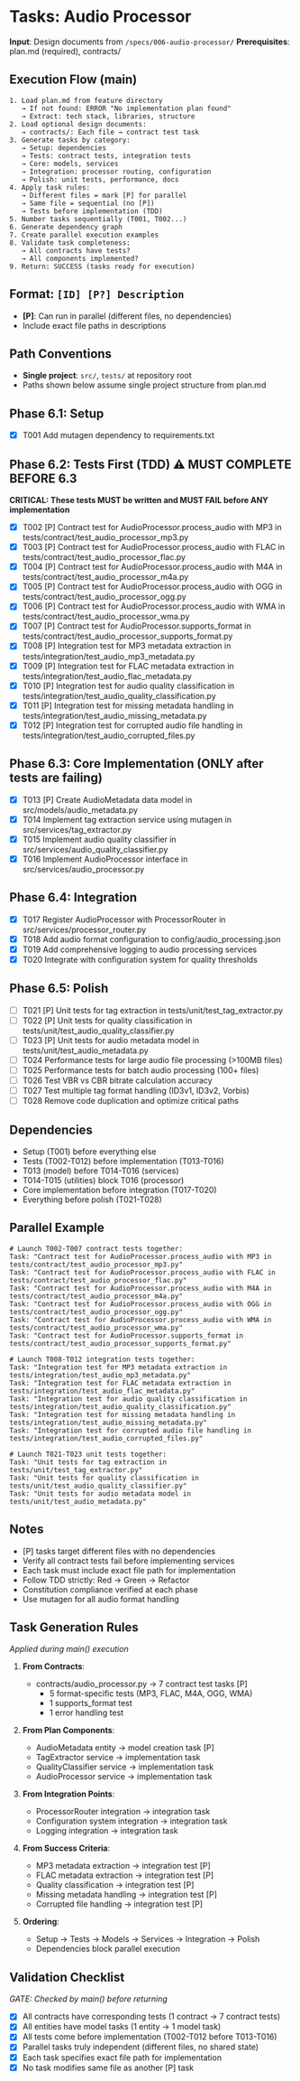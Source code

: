 # Tasks: Audio Processor

**Input**: Design documents from `/specs/006-audio-processor/`
**Prerequisites**: plan.md (required), contracts/

## Execution Flow (main)
```
1. Load plan.md from feature directory
   → If not found: ERROR "No implementation plan found"
   → Extract: tech stack, libraries, structure
2. Load optional design documents:
   → contracts/: Each file → contract test task
3. Generate tasks by category:
   → Setup: dependencies
   → Tests: contract tests, integration tests
   → Core: models, services
   → Integration: processor routing, configuration
   → Polish: unit tests, performance, docs
4. Apply task rules:
   → Different files = mark [P] for parallel
   → Same file = sequential (no [P])
   → Tests before implementation (TDD)
5. Number tasks sequentially (T001, T002...)
6. Generate dependency graph
7. Create parallel execution examples
8. Validate task completeness:
   → All contracts have tests?
   → All components implemented?
9. Return: SUCCESS (tasks ready for execution)
```

## Format: `[ID] [P?] Description`
- **[P]**: Can run in parallel (different files, no dependencies)
- Include exact file paths in descriptions

## Path Conventions
- **Single project**: `src/`, `tests/` at repository root
- Paths shown below assume single project structure from plan.md

## Phase 6.1: Setup
- [x] T001 Add mutagen dependency to requirements.txt

## Phase 6.2: Tests First (TDD) ⚠️ MUST COMPLETE BEFORE 6.3
**CRITICAL: These tests MUST be written and MUST FAIL before ANY implementation**
- [x] T002 [P] Contract test for AudioProcessor.process_audio with MP3 in tests/contract/test_audio_processor_mp3.py
- [x] T003 [P] Contract test for AudioProcessor.process_audio with FLAC in tests/contract/test_audio_processor_flac.py
- [x] T004 [P] Contract test for AudioProcessor.process_audio with M4A in tests/contract/test_audio_processor_m4a.py
- [x] T005 [P] Contract test for AudioProcessor.process_audio with OGG in tests/contract/test_audio_processor_ogg.py
- [x] T006 [P] Contract test for AudioProcessor.process_audio with WMA in tests/contract/test_audio_processor_wma.py
- [x] T007 [P] Contract test for AudioProcessor.supports_format in tests/contract/test_audio_processor_supports_format.py
- [x] T008 [P] Integration test for MP3 metadata extraction in tests/integration/test_audio_mp3_metadata.py
- [x] T009 [P] Integration test for FLAC metadata extraction in tests/integration/test_audio_flac_metadata.py
- [x] T010 [P] Integration test for audio quality classification in tests/integration/test_audio_quality_classification.py
- [x] T011 [P] Integration test for missing metadata handling in tests/integration/test_audio_missing_metadata.py
- [x] T012 [P] Integration test for corrupted audio file handling in tests/integration/test_audio_corrupted_files.py

## Phase 6.3: Core Implementation (ONLY after tests are failing)
- [x] T013 [P] Create AudioMetadata data model in src/models/audio_metadata.py
- [x] T014 Implement tag extraction service using mutagen in src/services/tag_extractor.py
- [x] T015 Implement audio quality classifier in src/services/audio_quality_classifier.py
- [x] T016 Implement AudioProcessor interface in src/services/audio_processor.py

## Phase 6.4: Integration
- [x] T017 Register AudioProcessor with ProcessorRouter in src/services/processor_router.py
- [x] T018 Add audio format configuration to config/audio_processing.json
- [x] T019 Add comprehensive logging to audio processing services
- [x] T020 Integrate with configuration system for quality thresholds

## Phase 6.5: Polish
- [ ] T021 [P] Unit tests for tag extraction in tests/unit/test_tag_extractor.py
- [ ] T022 [P] Unit tests for quality classification in tests/unit/test_audio_quality_classifier.py
- [ ] T023 [P] Unit tests for audio metadata model in tests/unit/test_audio_metadata.py
- [ ] T024 Performance tests for large audio file processing (>100MB files)
- [ ] T025 Performance tests for batch audio processing (100+ files)
- [ ] T026 Test VBR vs CBR bitrate calculation accuracy
- [ ] T027 Test multiple tag format handling (ID3v1, ID3v2, Vorbis)
- [ ] T028 Remove code duplication and optimize critical paths

## Dependencies
- Setup (T001) before everything else
- Tests (T002-T012) before implementation (T013-T016)
- T013 (model) before T014-T016 (services)
- T014-T015 (utilities) block T016 (processor)
- Core implementation before integration (T017-T020)
- Everything before polish (T021-T028)

## Parallel Example
```
# Launch T002-T007 contract tests together:
Task: "Contract test for AudioProcessor.process_audio with MP3 in tests/contract/test_audio_processor_mp3.py"
Task: "Contract test for AudioProcessor.process_audio with FLAC in tests/contract/test_audio_processor_flac.py"
Task: "Contract test for AudioProcessor.process_audio with M4A in tests/contract/test_audio_processor_m4a.py"
Task: "Contract test for AudioProcessor.process_audio with OGG in tests/contract/test_audio_processor_ogg.py"
Task: "Contract test for AudioProcessor.process_audio with WMA in tests/contract/test_audio_processor_wma.py"
Task: "Contract test for AudioProcessor.supports_format in tests/contract/test_audio_processor_supports_format.py"
```

```
# Launch T008-T012 integration tests together:
Task: "Integration test for MP3 metadata extraction in tests/integration/test_audio_mp3_metadata.py"
Task: "Integration test for FLAC metadata extraction in tests/integration/test_audio_flac_metadata.py"
Task: "Integration test for audio quality classification in tests/integration/test_audio_quality_classification.py"
Task: "Integration test for missing metadata handling in tests/integration/test_audio_missing_metadata.py"
Task: "Integration test for corrupted audio file handling in tests/integration/test_audio_corrupted_files.py"
```

```
# Launch T021-T023 unit tests together:
Task: "Unit tests for tag extraction in tests/unit/test_tag_extractor.py"
Task: "Unit tests for quality classification in tests/unit/test_audio_quality_classifier.py"
Task: "Unit tests for audio metadata model in tests/unit/test_audio_metadata.py"
```

## Notes
- [P] tasks target different files with no dependencies
- Verify all contract tests fail before implementing services
- Each task must include exact file path for implementation
- Follow TDD strictly: Red → Green → Refactor
- Constitution compliance verified at each phase
- Use mutagen for all audio format handling

## Task Generation Rules
*Applied during main() execution*

1. **From Contracts**:
   - contracts/audio_processor.py → 7 contract test tasks [P]
     - 5 format-specific tests (MP3, FLAC, M4A, OGG, WMA)
     - 1 supports_format test
     - 1 error handling test

2. **From Plan Components**:
   - AudioMetadata entity → model creation task [P]
   - TagExtractor service → implementation task
   - QualityClassifier service → implementation task
   - AudioProcessor service → implementation task

3. **From Integration Points**:
   - ProcessorRouter integration → integration task
   - Configuration system integration → integration task
   - Logging integration → integration task

4. **From Success Criteria**:
   - MP3 metadata extraction → integration test [P]
   - FLAC metadata extraction → integration test [P]
   - Quality classification → integration test [P]
   - Missing metadata handling → integration test [P]
   - Corrupted file handling → integration test [P]

5. **Ordering**:
   - Setup → Tests → Models → Services → Integration → Polish
   - Dependencies block parallel execution

## Validation Checklist
*GATE: Checked by main() before returning*

- [x] All contracts have corresponding tests (1 contract → 7 contract tests)
- [x] All entities have model tasks (1 entity → 1 model task)
- [x] All tests come before implementation (T002-T012 before T013-T016)
- [x] Parallel tasks truly independent (different files, no shared state)
- [x] Each task specifies exact file path for implementation
- [x] No task modifies same file as another [P] task
